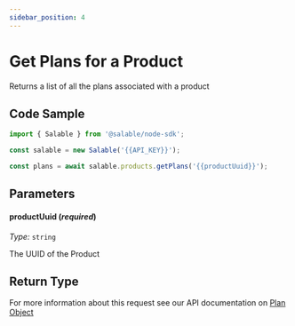 ```yaml
---
sidebar_position: 4
---
```


# Get Plans for a Product

Returns a list of all the plans associated with a product

## Code Sample

```typescript
import { Salable } from '@salable/node-sdk';

const salable = new Salable('{{API_KEY}}');

const plans = await salable.products.getPlans('{{productUuid}}');
```

## Parameters

#### productUuid (_required_)

_Type:_ `string`

The UUID of the Product

## Return Type

For more information about this request see our API documentation on [Plan Object](https://docs.salable.app/api/v2#tag/Products/operation/getProductPlans)
